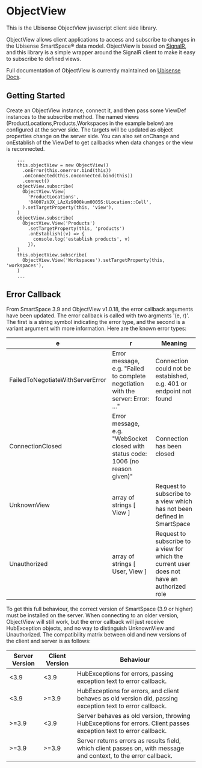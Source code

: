 # ObjectView

This is the Ubisense ObjectView javascript client side library.

ObjectView allows client applications to access and subscribe to changes in the Ubisense SmartSpace® data model. ObjectView is based on [SignalR](https://github.com/SignalR/SignalR), and this library is a simple wrapper around the SignalR client to make it easy to subscribe to defined views.

Full documentation of ObjectView is currently maintained on [Ubisense Docs](https://docs.ubisense.com).

## Getting Started
Create an ObjectView instance, connect it, and then pass some ViewDef instances to the subscribe method.  The named views (ProductLocations,Products,Workspaces in the example below) are configured at the server side.  The targets will be updated as object properties change on the server side.  You can also set onChange and onEstablish of the ViewDef to get callbacks when data changes or the view is reconnected.

```
    ...
    this.objectView = new ObjectView()
      .onError(this.onerror.bind(this))
      .onConnected(this.onconnected.bind(this))
      .connect()
    objectView.subscribe(
      ObjectView.View(
        'ProductLocations',
        '04007zVJX_LAzXz9000kum0005S:ULocation::Cell',
      ).setTargetProperty(this, 'view'),
    )
    objectView.subscribe(
      ObjectView.View('Products')
        .setTargetProperty(this, 'products')
        .onEstablish((v) => {
          console.log('establish products', v)
        }),
    )
    this.objectView.subscribe(
      ObjectView.View('Workspaces').setTargetProperty(this, 'workspaces'),
    )
    ...
```

## Error Callback
From SmartSpace 3.9 and ObjectView v1.0.18, the error callback arguments have been updated.  The error callback is called with two argments '(e, r)'.  The first is a string symbol indicating the error type, and the second is a variant argument with more information.  Here are the known error types:

| e           |	r       | Meaning |
| --------------| ----------- | ------------- |
| FailedToNegotiateWithServerError	| Error message, e.g. "Failed to complete negotiation with the server: Error: ..." | Connection could not be estabished, e.g. 401 or endpoint not found |
| ConnectionClosed |	Error message, e.g. "WebSocket closed with status code: 1006 (no reason given)" | Connection has been closed |
| UnknownView |	array of strings [ View ]  | Request to subscribe to a view which has not been defined in SmartSpace |
| Unauthorized	| array of strings [ User, View ] | Request to subscribe to a view for which the current user does not have an authorized role |

To get this full behaviour, the correct version of SmartSpace (3.9 or higher) must be installed on the server.  When connecting to an older version, ObjectView will still work, but the error callback will just receive HubException objects, and no way to distinguish UnknownView and Unauthorized.  The compatibility matrix between old and new versions of the client and server is as follows:

| Server Version | Client Version | Behaviour |
| --- | --- | --- |
| <3.9 | <3.9 |HubExceptions for errors, passing exception text to error callback. |
| <3.9 | >=3.9 | HubExceptions for errors, and client behaves as old version did, passing exception text to error callback. |
| >=3.9 | <3.9 | Server behaves as old version, throwing HubExceptions for errors.  Client passes exception text to error callback. |
| >=3.9 | >=3.9 | Server returns errors as results field, which client passes on, with message and context, to the error callback. |
